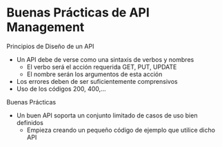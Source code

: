 # Buenas Prácticas de API Management

Principios de Diseño de un API
* Un API debe de verse como una sintaxis de verbos y nombres
    * El verbo será el acción requerida GET, PUT, UPDATE
    * El nombre serán los argumentos de esta acción
* Los errores deben de ser suficientemente comprensivos
* Uso de los códigos 200, 400,…


Buenas Prácticas
* Un buen API soporta un conjunto limitado de casos de uso bien definidos
    * Empieza creando un pequeño código de ejemplo que utilice dicho API
